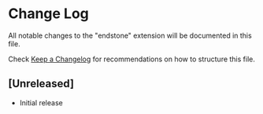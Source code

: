 # Change Log

All notable changes to the "endstone" extension will be documented in this file.

Check [Keep a Changelog](http://keepachangelog.com/) for recommendations on how to structure this file.

## [Unreleased]

- Initial release